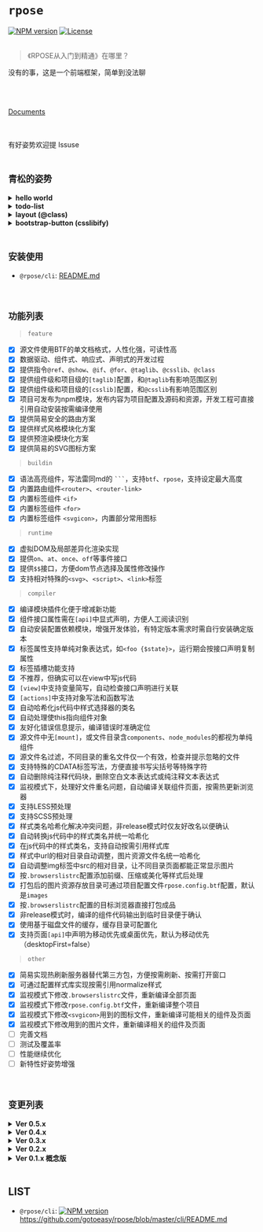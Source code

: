 # `rpose`

[![NPM version](https://img.shields.io/npm/v/rpose.svg)](https://www.npmjs.com/package/rpose)
[![License](https://img.shields.io/badge/License-MIT-brightgreen.svg)](https://github.com/gotoeasy/rpose/blob/master/LICENSE)
<br>
<br>

> 《RPOSE从入门到精通》在哪里？

没有的事，这是一个前端框架，简单到没法聊<br>
<br>


<br>

[Documents](https://gotoeasy.github.io)

<br>
<br>
有好姿势欢迎提 Issuse

<br>
<br>

## `青松的姿势`
<details>
<summary><strong>hello world</strong></summary>

```
// hello-world.rpose
[view]
<span>hello {name}!</span>

[state]
{name: 'world'}

[mount]
body
```
[live demo](https://gotoeasy.github.io/build/dist/live-demo/hello-world.html)
</details>

<details>
<summary><strong>todo-list</strong></summary>

```
// todo-list.rpose
[view]
<div>
    <div class="title">TODO LIST</div>
    <ul>
        <for @for="(item, i) in $state.items">
        <li><button style="margin-right:20px" index={i} onclick="del">Del</button> {item}</li>
        </for>
    </ul>

    <form onsubmit="add">
        <input type="text" ref="input">
        <button>Add #{ $state.items.length + 1 }</button>
    </form>
</div>

[state]
{
    items: []
}

[actions]
{
    add: e => {
        e.preventDefault();
        let el = this.getRefElement('input');
        el.value && this.$state.items.push(el.value) && (el.value = '');
        this.render();
    },
    del: e => {
        let index = e.target.getAttribute('index');
        this.$state.items.splice(index, 1);
        this.render();
    }
}

[css]
.title {
    font-size: 18px;
}

[mount]
body
```
[live demo](https://gotoeasy.github.io/build/dist/live-demo/todo-list.html)
</details>


<details>
<summary><strong>layout (@class)</strong></summary>

```
// layout-foo.rpose
[view]
<div @class="height-100vh display-flex flex-direction-column overflow-hidden color-#333">
    <div @class="height-50px color-#fff bgcolor-#555"><slot name="header"/></div> 
    <div @class="height--calc(100vh_-_80px) bgcolor-#eee"><slot name="body"/></div> 
    <div @class="height-30px bgcolor-#d5d5d5"><slot name="footer"/></div> 
</div> 

[less]
body{
    margin: 0;
}
```

```
// page-foo.rpose
[view]
<layout-foo>
    <div slot="header">
        <div @class="text-align-center padding-top-13px">Header</div>
    </div> 
    <div slot="body">
        <div @class="margin-top-150px text-align-center font-size-3rem">Content</div>
    </div>
    <div slot="footer">
        <div @class="text-align-center padding-top-3px">Footer</div>
    </div> 
</layout-foo> 

[mount]
body
```
[live demo](https://gotoeasy.github.io/build/dist/live-demo/page-foo.html)
</details>


<details>
<summary><strong>bootstrap-button (csslibify)</strong></summary>

```
// csslibify-bootstrap-button.rpose
[view]
<button type="button" class="btn@bootstrap btn-primary@bootstrap">
    this is a bootstrap primary button
</button>

[csslib]
bootstrap = bootstrap:**/*.min.css

[mount]
body
```
[live demo](https://gotoeasy.github.io/build/dist/live-demo/csslibify-bootstrap-button.html)
</details>

<br>

## `安装使用`

* `@rpose/cli`: [README.md](https://github.com/gotoeasy/rpose/blob/master/cli/README.md)

<br>

## `功能列表`

> `feature`

- [x] 源文件使用BTF的单文档格式，人性化强，可读性高
- [x] 数据驱动、组件式、响应式、声明式的开发过程
- [x] 提供指令`@ref`、`@show`、`@if`、`@for`、`@taglib`、`@csslib`、`@class`
- [x] 提供组件级和项目级的`[taglib]`配置，和`@taglib`有影响范围区别
- [x] 提供组件级和项目级的`[csslib]`配置，和`@csslib`有影响范围区别
- [x] 项目可发布为npm模块，发布内容为项目配置及源码和资源，开发工程可直接引用自动安装按需编译使用
- [x] 提供简易安全的路由方案
- [x] 提供样式风格模块化方案
- [x] 提供预渲染模块化方案
- [x] 提供简易的SVG图标方案

> `buildin`

- [x] 语法高亮组件，写法雷同md的 ` ``` `，支持`btf`、`rpose`，支持设定最大高度
- [x] 内置路由组件`<router>`、`<router-link>`
- [x] 内置标签组件 `<if>`
- [x] 内置标签组件 `<for>`
- [x] 内置标签组件 `<svgicon>`，内置部分常用图标

> `runtime`

- [x] 虚拟DOM及局部差异化渲染实现
- [x] 提供`on`、`at`、`once`、`off`等事件接口
- [x] 提供`$$`接口，方便dom节点选择及属性修改操作
- [x] 支持相对特殊的`<svg>`、`<script>`、`<link>`标签

> `compiler`

- [x] 编译模块插件化便于增减新功能
- [x] 组件接口属性需在`[api]`中显式声明，方便人工阅读识别
- [x] 自动安装配置依赖模块，增强开发体验，有特定版本需求时需自行安装确定版本
- [x] 标签属性支持单纯对象表达式，如`<foo {$state}>`，运行期会按接口声明复制属性
- [x] 标签插槽功能支持
- [x] 不推荐，但确实可以在view中写js代码
- [x] `[view]`中支持变量简写，自动检查接口声明进行关联
- [x] `[actions]`中支持对象写法和函数写法
- [x] 自动哈希化js代码中样式选择器的类名
- [x] 自动处理使this指向组件对象
- [x] 友好化错误信息提示，编译错误时准确定位
- [x] 源文件中无`[mount]`，或文件目录含`components`、`node_modules`的都视为单纯组件
- [x] 源文件名过滤，不同目录的重名文件仅一个有效，检查并提示忽略的文件
- [x] 支持特殊的CDATA标签写法，方便直接书写尖括号等特殊字符
- [x] 自动删除纯注释代码块，删除空白文本表达式或纯注释文本表达式
- [x] 监视模式下，处理好文件重名问题，自动编译关联组件页面，按需热更新浏览器
- [x] 支持LESS预处理
- [x] 支持SCSS预处理
- [x] 样式类名哈希化解决冲突问题，非release模式时仅友好改名以便确认
- [x] 自动转换js代码中的样式类名并统一哈希化
- [x] 在js代码中的样式类名，支持自动按需引用样式库
- [x] 样式中url的相对目录自动调整，图片资源文件名统一哈希化
- [x] 自动调整img标签中src的相对目录，让不同目录页面都能正常显示图片
- [x] 按`.browserslistrc`配置添加前缀、压缩或美化等样式后处理
- [x] 打包后的图片资源存放目录可通过项目配置文件`rpose.config.btf`配置，默认是`images`
- [x] 按`.browserslistrc`配置的目标浏览器直接打包成品
- [x] 非release模式时，编译的组件代码输出到临时目录便于确认
- [x] 使用基于磁盘文件的缓存，缓存目录可配置化
- [x] 支持页面`[api]`中声明为移动优先或桌面优先，默认为移动优先（desktopFirst=false）

> `other`

- [x] 简易实现热刷新服务器替代第三方包，方便按需刷新、按需打开窗口
- [x] 可通过配置样式库实现按需引用normalize样式
- [x] 监视模式下修改`.browserslistrc`文件，重新编译全部页面
- [x] 监视模式下修改`rpose.config.btf`文件，重新编译整个项目
- [x] 监视模式下修改`<svgicon>`用到的图标文件，重新编译可能相关的组件及页面
- [x] 监视模式下修改<img>用到的图片文件，重新编译相关的组件及页面
- [ ] 完善文档
- [ ] 测试及覆盖率
- [ ] 性能继续优化
- [ ] 新特性好姿势增强

<br>

## `变更列表`
<details>
<summary><strong>Ver 0.5.x</strong></summary>

- [x] 新增指令`@class`，支持以灵活的原子方式书写样式
- [x] 内置标签组件 `<svgicon>`，内置部分常用图标
- [x] 指令`@show`添加修饰符支持，如`@show.flex`
</details>

<details>
<summary><strong>Ver 0.4.x</strong></summary>

- [x] 为方便功能删减修改，咬牙重构，编译器插件化，分离`runtime`、`buildin`模块
- [x] 更多的编译期检查以及更友好的错误信息提示
- [x] 新增指令`@for`，新增内置标签`<for>`、`<if>`
- [x] 新增支持特殊的CDATA标签写法，方便直接书写尖括号等特殊字符
- [x] 改进内置的语法高亮组件，增加btf、rpose语言类型的语法高亮显示支持
- [x] 项目以源码形式发布到npm，开发工程能自动安装依赖模块，按需编译相关组件
- [x] 解决watch模式下文件重名等可能引起动态编译错误的问题
- [x] 情不得已，简陋实现热更新服务器替换第三方包，按需刷新按需开窗口，改善体验
- [x] 优化编译缓存，提升编译性能，缓存可序列化，缓存目录可配置化
- [x] 按需引用normalize样式，间接的可通过配置样式库实现
- [x] 用语法树分析的方式，更安全的哈希化js代码中样式选择器的类名
- [x] 在js代码中的样式类名，支持自动按需引用样式库
- [x] 支持页面`[api]`中声明为移动优先或桌面优先，默认为移动优先（desktopFirst=false）
- [x] 监视模式下修改`.browserslistrc`文件，重新编译全部页面
- [x] 监视模式下修改`rpose.config.btf`文件，重新编译整个项目
</details>

<details>
<summary><strong>Ver 0.3.x</strong></summary>

- [x] 新添指令`@taglib`、`@csslib`，组件支持`[taglib]`、`[csslib]`块定义
</details>

<details>
<summary><strong>Ver 0.2.x</strong></summary>

- [x] 指令统一前缀为`@`以方便识别，如 `@if`、`@ref`、`@show`
</details>

<details>
<summary><strong>Ver 0.1.x 概念版</strong></summary> 

- [x] 源文件使用BTF的单文档格式，人性化可读性强，增强开发舒适性<br>
- [x] 数据驱动、组件式、响应式、声明式的开发过程<br>
- [x] 回归自然，三驾马车HTML/JS/CSS，写业务，完成<br>
- [x] 控制框架接口概念复杂度，保持简易性，杜绝过度开发<br>
- [x] 虚拟DOM及局部差异渲染<br>
- [x] 框架上集成样式的预处理及后处理操作，同一解决样式类名冲突问题<br>
- [x] 提供组件样式风格统一性方案<br>
- [x] 提供简便易用的前端路由方案<br>
- [x] 提供预渲染方案，用以灵活应付Loader或骨架屏等需求<br>
- [x] 提供源监视功能，源文件修改时自动编译，热更新浏览器<br>
- [x] 集成打包功能，按目标浏览器配置，直接按需打包成品<br>
</details>

<br>

## LIST
* `@rpose/cli`: [![NPM version](https://img.shields.io/npm/v/@rpose/cli.svg)](https://www.npmjs.com/package/@rpose/cli) https://github.com/gotoeasy/rpose/blob/master/cli/README.md

